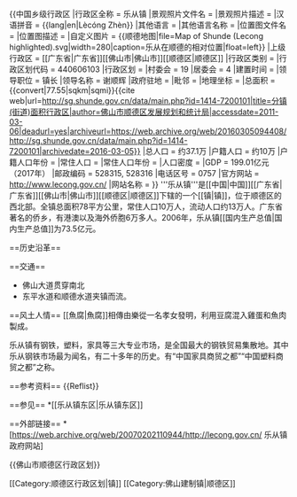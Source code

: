 {{中国乡级行政区
|行政区全称 = 乐从镇
|景观照片文件名 = 
|景观照片描述 = 
|汉语拼音 = {{lang|en|Lècóng Zhèn}}
|其他语言 = 
|其他语言名称 = 
|位置图文件名 = 
|位置图描述 = 
|自定义图片 =
{{顺德地图|file=Map of Shunde (Lecong highlighted).svg|width=280|caption=乐从在顺德的相对位置|float=left}}
|上级行政区 = [[广东省|广东省]][[佛山市|佛山市]][[顺德区|顺德区]]
|行政区类别 = 
|行政区划代码 = 440606103
|行政区划 = 
|村委会 = 19
|居委会 = 4
|建置时间 = 
|领导职位 = 镇长
|领导名称 = 谢顺辉
|政府驻地 = 
|毗邻 = 
|地理坐标 = 
|总面积 = {{convert|77.55|sqkm|sqmi}}<ref>{{cite web|url=http://sg.shunde.gov.cn/data/main.php?id=1414-7200101|title=分镇(街道)面积行政区|author=佛山市顺德区发展规划和统计局|accessdate=2011-03-06|deadurl=yes|archiveurl=https://web.archive.org/web/20160305094408/http://sg.shunde.gov.cn/data/main.php?id=1414-7200101|archivedate=2016-03-05}}</ref>
|总人口 = 约37.1万
|户籍人口 = 约10万
|户籍人口年份 = 
|常住人口 = 
|常住人口年份 = 
|人口密度 = 
|GDP = 199.01亿元（2017年）
|邮政编码 = 528315, 528316
|电话区号 = 0757
|官方网站 = http://www.lecong.gov.cn/
|网站名称 = 
}}
'''乐从镇'''是[[中国|中国]][[广东省|广东省]][[佛山市|佛山市]][[顺德区|顺德区]]下辖的一个[[镇|镇]]，位于顺德区的西北部。全镇总面积78平方公里，常住人口10万人，流动人口约13万人。广东省著名的侨乡，有港澳以及海外侨胞6万多人。2006年，乐从镇[[国内生产总值|国内生产总值]]为73.5亿元。

==历史沿革==

==交通==
* 佛山大道贯穿南北
* 东平水道和顺德水道夹镇而流。

==风土人情==
[[魚腐|魚腐]]相傳由樂從一名孝女發明，利用豆腐混入雞蛋和魚肉製成。

乐从镇有钢铁，塑料，家具等三大专业市场，是全国最大的钢铁贸易集散地。其中乐从钢铁市场最为闻名，有二十多年的历史。有“中国家具商贸之都”“中国塑料商贸之都”之称。

==参考资料==
{{Reflist}}

==参见==
*[[乐从镇东区|乐从镇东区]]

==外部链接==
*[https://web.archive.org/web/20070202110944/http://lecong.gov.cn/ 乐从镇政府网站]

{{佛山市顺德区行政区划}}

[[Category:顺德区行政区划|镇]]
[[Category:佛山建制镇|顺德区]]